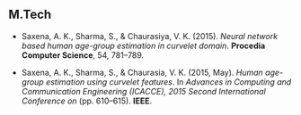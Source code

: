 ## M.Tech

- Saxena, A. K., Sharma, S., & Chaurasiya, V. K. (2015). *Neural network based human age-group estimation in curvelet domain*. **Procedia Computer Science**, 54, 781–789.

- Saxena, A. K., Sharma, S., & Chaurasia, V. K. (2015, May). *Human age-group estimation using curvelet features*. In *Advances in Computing and Communication Engineering (ICACCE), 2015 Second International Conference on* (pp. 610–615). **IEEE**.
